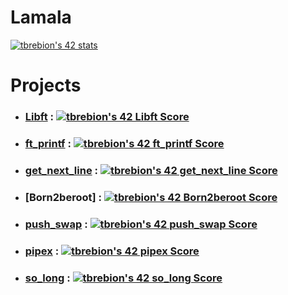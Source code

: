 # Lamala
[![tbrebion's 42 stats](https://badge42.vercel.app/api/v2/cl1nib444023809jxv2mjau6c/stats?cursusId=21&coalitionId=46)](https://github.com/JaeSeoKim/badge42)

# Projects
* ### [Libft](./libft/) : [![tbrebion's 42 Libft Score](https://badge42.vercel.app/api/v2/cl1nib444023809jxv2mjau6c/project/2415044)](https://github.com/JaeSeoKim/badge42)
* ### [ft_printf](./ft_printf/) : [![tbrebion's 42 ft_printf Score](https://badge42.vercel.app/api/v2/cl1nib444023809jxv2mjau6c/project/2433876)](https://github.com/JaeSeoKim/badge42)
* ### [get_next_line](./Get_next_line/) : [![tbrebion's 42 get_next_line Score](https://badge42.vercel.app/api/v2/cl1nib444023809jxv2mjau6c/project/2443100)](https://github.com/JaeSeoKim/badge42)
* ### [Born2beroot] : [![tbrebion's 42 Born2beroot Score](https://badge42.vercel.app/api/v2/cl1nib444023809jxv2mjau6c/project/2450608)](https://github.com/JaeSeoKim/badge42)
* ### [push_swap](./push_swap/) : [![tbrebion's 42 push_swap Score](https://badge42.vercel.app/api/v2/cl1nib444023809jxv2mjau6c/project/2454702)](https://github.com/JaeSeoKim/badge42)
* ### [pipex](./pipex/) : [![tbrebion's 42 pipex Score](https://badge42.vercel.app/api/v2/cl1nib444023809jxv2mjau6c/project/2490920)](https://github.com/JaeSeoKim/badge42)
* ### [so_long](./so_long/) : [![tbrebion's 42 so_long Score](https://badge42.vercel.app/api/v2/cl1nib444023809jxv2mjau6c/project/2502343)](https://github.com/JaeSeoKim/badge42)
